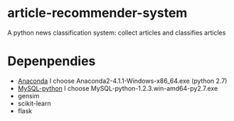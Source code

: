 # article-recommender-system
A python news classification system: collect articles and classifies articles

# Depenpendies
* [Anaconda](https://www.continuum.io/downloads#_windows) I choose Anaconda2-4.1.1-Windows-x86_64.exe (python 2.7)
* [MySQL-python](http://www.codegood.com/download/11/) I choose MySQL-python-1.2.3.win-amd64-py2.7.exe 
* gensim
* scikit-learn
* flask
